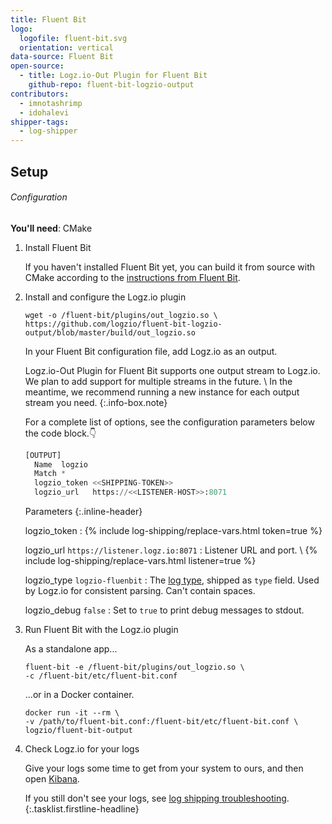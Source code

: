 ```yaml
---
title: Fluent Bit
logo:
  logofile: fluent-bit.svg
  orientation: vertical
data-source: Fluent Bit
open-source:
  - title: Logz.io-Out Plugin for Fluent Bit
    github-repo: fluent-bit-logzio-output
contributors:
  - imnotashrimp
  - idohalevi
shipper-tags:
  - log-shipper
---
```


## Setup

###### Configuration

**You'll need**:
CMake

1.  Install Fluent Bit

    If you haven't installed Fluent Bit yet,
    you can build it from source with CMake
    according to the [instructions from Fluent Bit](https://docs.fluentbit.io/manual/installation/build_install).

2.  Install and configure the Logz.io plugin

    ```shell
    wget -o /fluent-bit/plugins/out_logzio.so \
    https://github.com/logzio/fluent-bit-logzio-output/blob/master/build/out_logzio.so
    ```
    <!-- TODO This is a binary. Waiting for word on where the final binary will be available -->

    In your Fluent Bit configuration file,
    add Logz.io as an output.

    Logz.io-Out Plugin for Fluent Bit
    supports one output stream to Logz.io.
    We plan to add support for multiple streams in the future. \\
    In the meantime,
    we recommend running a new instance for each output stream you need.
    {:.info-box.note}

    For a complete list of options, see the configuration parameters below the code block.👇

    ```python
    [OUTPUT]
      Name  logzio
      Match *
      logzio_token <<SHIPPING-TOKEN>>
      logzio_url   https://<<LISTENER-HOST>>:8071
    ```

    Parameters
    {:.inline-header}

    logzio_token <span class="required-param"></span>
    : {% include log-shipping/replace-vars.html token=true %}

    logzio_url <span class="default-param">`https://listener.logz.io:8071`</span>
    : Listener URL and port. \\
      {% include log-shipping/replace-vars.html listener=true %}

    logzio_type <span class="default-param">`logzio-fluenbit`</span>
    : The [log type](https://docs.logz.io/user-guide/log-shipping/built-in-log-types.html), shipped as `type` field.
      Used by Logz.io for consistent parsing.
      Can't contain spaces.

    logzio_debug <span class="default-param">`false`</span>
    : Set to `true` to print debug messages to stdout.

3.  Run Fluent Bit with the Logz.io plugin

    As a standalone app...

    ```shell
    fluent-bit -e /fluent-bit/plugins/out_logzio.so \
    -c /fluent-bit/etc/fluent-bit.conf
    ```

    ...or in a Docker container.

    ```shell
    docker run -it --rm \
    -v /path/to/fluent-bit.conf:/fluent-bit/etc/fluent-bit.conf \
    logzio/fluent-bit-output
    ```

4.  Check Logz.io for your logs

    Give your logs some time to get from your system to ours, and then open [Kibana](https://app.logz.io/#/dashboard/kibana).

    If you still don't see your logs, see [log shipping troubleshooting]({{site.baseurl}}/user-guide/log-shipping/log-shipping-troubleshooting.html).
{:.tasklist.firstline-headline}
